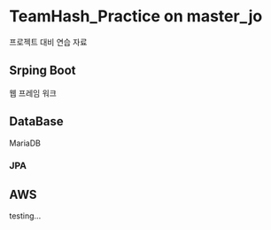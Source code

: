 # TeamHash_Practice on master_jo
프로젝트 대비 연습 자료

## Srping Boot
웹 프레임 워크

## DataBase
MariaDB

### JPA

## AWS
testing...